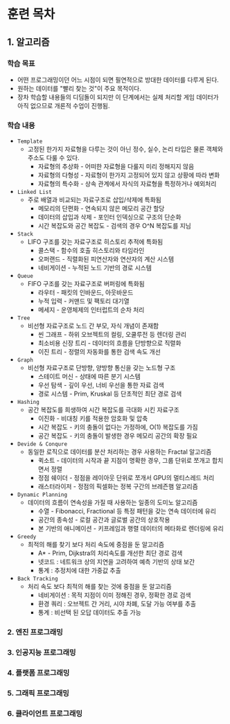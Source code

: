 # 훈련 목차
## 1. 알고리즘
### 학습 목표
- 어떤 프로그래밍이던 어느 시점이 되면 필연적으로 방대한 데이터를 다루게 된다.
- 원하는 데이터를 "빨리 찾는 것"이 주요 목적이다.
- 장차 학습할 내용들의 디딤돌이 되지만 이 단계에서는 실제 처리할 게임 데이터가 아직 없으므로 개론적 수업이 진행됨.
### 학습 내용
- `Template`
  - 고정된 한가지 자료형을 다루는 것이 아닌 정수, 실수, 논리 타입은 물론 객체와 주소도 다룰 수 있다.
    - 자료형의 추상화 - 어떠한 자료형을 다룰지 미리 정해지지 않음
    - 자료형의 다형성 - 자료형이 한가지 고정되어 있지 않고 상황에 따라 변화
    - 자료형의 특수화 - 상속 관계에서 자식의 자료형을 특정하거나 예외처리
- `Linked List`
  - 주로 배열과 비교되는 자료구조로 삽입/삭제에 특화됨
    - 메모리의 단편화 - 연속되지 않은 메모리 공간 할당
    - 데이터의 삽입과 삭제 - 포인터 인덱싱으로 구조의 단순화
    - 시간 복잡도와 공간 복잡도 - 검색의 경우 O^N 복잡도를 지님
- `Stack`
  - LIFO 구조를 갖는 자료구조로 히스토리 추적에 특화됨
    - 콜스택 - 함수의 호출 히스토리와 타임라인
    - 오퍼랜드 - 직렬화된 피연산자와 연산자의 계산 시스템
    - 네비게이션 - 누적된 노드 기반의 경로 시스템
- `Queue`
  - FIFO 구조를 갖는 자료구조로 버퍼링에 특화됨
    - 라우터 - 패킷의 인바운드, 아웃바운드
    - 누적 입력 - 커맨드 및 팩토리 대기열
    - 메세지 - 운영체제의 인터럽트의 순차 처리
- `Tree`
  - 비선형 자료구조로 노드 간 부모, 자식 개념이 존재함
    - 씬 그래프 - 하위 오브젝트의 컬링, 오쿨루전 등 렌더링 관리
    - 최소비용 신장 트리 - 데이터의 흐름을 단방향으로 직렬화
    - 이진 트리 - 정렬의 자동화를 통한 검색 속도 개선
- `Graph`
  - 비선형 자료구조로 단방향, 양방향 통신을 갖는 노드형 구조
    - 스테이트 머신 - 상태에 따른 분기 시스템
    - 우선 탐색 - 깊이 우선, 너비 우선을 통한 자료 검색
    - 경로 시스템 - Prim, Kruskal 등 단초적인 최단 경로 검색
- `Hashing`
  - 공간 복잡도를 희생하여 시간 복잡도를 극대화 시킨 자료구조
    - 이진화 - 비대칭 키를 적용한 암호화 및 압축
    - 시간 복잡도 - 키의 충돌이 없다는 가정하에, O(1) 복잡도를 가짐
    - 공간 복잡도 - 키의 충돌이 발생한 경우 메모리 공간의 확장 필요
- `Devide & Conqure`
  - 동일한 로직으로 데이터를 분산 처리하는 경우 사용하는 Fractal 알고리즘
    - 퀵소트 - 데이터의 시작과 끝 지점이 명확한 경우, 그룹 단위로 쪼개고 합치면서 정렬
    - 정점 쉐이더 - 정점을 레이아웃 단위로 쪼개서 GPU의 멀티스레드 처리
    - 래스터라이저 - 정점의 픽셀화는 정복 구간의 브레즌햄 알고리즘
- `Dynamic Planning`
  - 데이터의 흐름이 연속성을 가질 때 사용하는 일종의 도미노 알고리즘
    - 수열 - Fibonacci, Fractional 등 특정 패턴을 갖는 연속 데이터에 유리
    - 공간의 종속성 - 로컬 공간과 글로벌 공간의 상호작용
    - 본 기반의 애니메이션 - 키프레임과 행렬 데이터의 메타화로 렌더링에 유리
- `Greedy`
  - 최적의 해를 찾기 보다 처리 속도에 중점을 둔 알고리즘
    - A* - Prim, Dijkstra의 처리속도를 개선한 최단 경로 검색
    - 넷코드 : 네트워크 상의 지연을 고려하여 예측 기반의 상태 보간
    - 통계 : 추정치에 대한 가중값 추출
- `Back Tracking`
  - 처리 속도 보다 최적의 해를 찾는 것에 중점을 둔 알고리즘
    - 네비게이션 : 목적 지점이 이미 정해진 경우, 정확한 경로 검색
    - 환경 쿼리 : 오브젝트 간 거리, 시야 차폐, 도달 가능 여부를 추출
    - 통계 : 비선택 된 오답 데이터도 추출 가능
### 2. 엔진 프로그래밍
### 3. 인공지능 프로그래밍
### 4. 플랫폼 프로그래밍
### 5. 그래픽 프로그래밍
### 6. 클라이언트 프로그래밍

